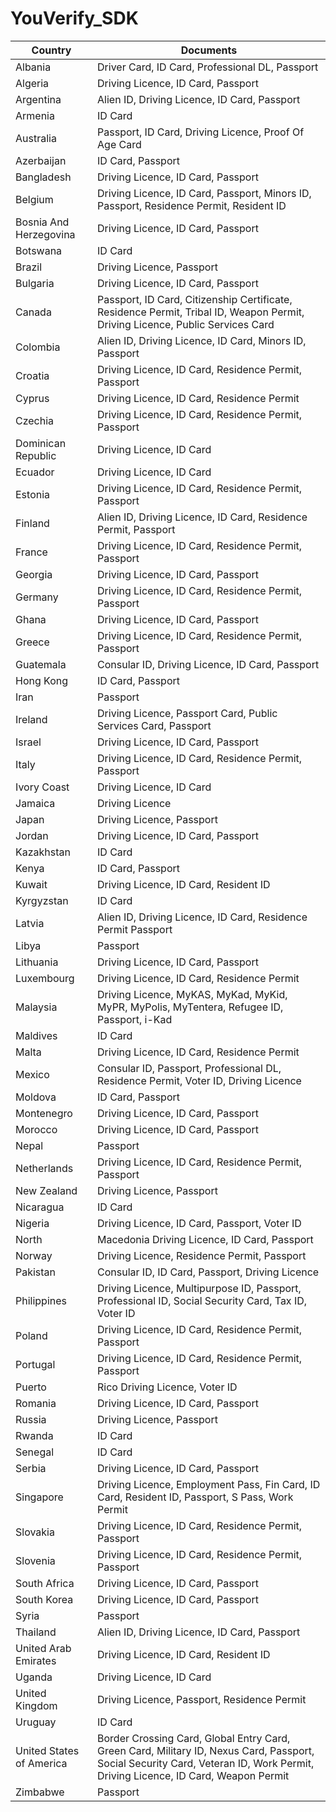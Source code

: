 # YouVerify_SDK

Country |	Documents
--- | --- 
Albania |	Driver Card, ID Card, Professional DL, Passport
Algeria	| Driving Licence, ID Card, Passport
Argentina |	Alien ID, Driving Licence, ID Card, Passport
Armenia |	ID Card
Australia |	Passport, ID Card, Driving Licence, Proof Of Age Card
Azerbaijan |	ID Card, Passport
Bangladesh |	Driving Licence, ID Card, Passport
Belgium |	Driving Licence, ID Card, Passport, Minors ID, Passport, Residence Permit, Resident ID
Bosnia And Herzegovina |	Driving Licence, ID Card, Passport
Botswana |	ID Card
Brazil | 	Driving Licence, Passport
Bulgaria |	Driving Licence, ID Card, Passport
Canada |	Passport, ID Card, Citizenship Certificate, Residence Permit, Tribal ID, Weapon Permit, Driving Licence, Public Services Card
Colombia |	Alien ID, Driving Licence, ID Card, Minors ID, Passport
Croatia |	Driving Licence, ID Card, Residence Permit, Passport
Cyprus |	Driving Licence, ID Card, Residence Permit
Czechia |	Driving Licence, ID Card, Residence Permit, Passport
Dominican Republic |	Driving Licence, ID Card
Ecuador |	Driving Licence, ID Card
Estonia |	Driving Licence, ID Card, Residence Permit, Passport
Finland |	Alien ID, Driving Licence, ID Card, Residence Permit, Passport
France |	Driving Licence, ID Card, Residence Permit, Passport
Georgia |	Driving Licence, ID Card, Passport
Germany |	Driving Licence, ID Card, Residence Permit, Passport
Ghana |	Driving Licence, ID Card, Passport
Greece |	Driving Licence, ID Card, Residence Permit, Passport
Guatemala |	Consular ID, Driving Licence, ID Card, Passport
Hong Kong |	ID Card, Passport
Iran |	Passport
Ireland |	Driving Licence, Passport Card, Public Services Card, Passport
Israel |	Driving Licence, ID Card, Passport
Italy |	Driving Licence, ID Card, Residence Permit, Passport
Ivory Coast |	Driving Licence, ID Card
Jamaica |	Driving Licence
Japan |	Driving Licence, Passport
Jordan |	Driving Licence, ID Card, Passport
Kazakhstan |	ID Card
Kenya |	ID Card, Passport
Kuwait |	Driving Licence, ID Card, Resident ID
Kyrgyzstan |	ID Card
Latvia |	Alien ID, Driving Licence, ID Card, Residence Permit Passport
Libya |	Passport
Lithuania |	Driving Licence, ID Card, Passport
Luxembourg |	Driving Licence, ID Card, Residence Permit
Malaysia |	Driving Licence, MyKAS, MyKad, MyKid, MyPR, MyPolis, MyTentera, Refugee ID, Passport, i-Kad
Maldives |	ID Card
Malta |	Driving Licence, ID Card, Residence Permit
Mexico |	Consular ID, Passport, Professional DL, Residence Permit, Voter ID, Driving Licence
Moldova |	ID Card, Passport
Montenegro |	Driving Licence, ID Card, Passport
Morocco |	Driving Licence, ID Card, Passport
Nepal |	Passport
Netherlands |	Driving Licence, ID Card, Residence Permit, Passport
New Zealand |	Driving Licence, Passport
Nicaragua |	ID Card
Nigeria |	Driving Licence, ID Card, Passport, Voter ID
North | Macedonia	Driving Licence, ID Card, Passport
Norway |	Driving Licence, Residence Permit, Passport
Pakistan |	Consular ID, ID Card, Passport, Driving Licence
Philippines |	Driving Licence, Multipurpose ID, Passport, Professional ID, Social Security Card, Tax ID, Voter ID
Poland |	Driving Licence, ID Card, Residence Permit, Passport
Portugal |	Driving Licence, ID Card, Residence Permit, Passport
Puerto | Rico	Driving Licence, Voter ID
Romania |	Driving Licence, ID Card, Passport
Russia |	Driving Licence, Passport
Rwanda |	ID Card
Senegal |	ID Card
Serbia |	Driving Licence, ID Card, Passport
Singapore |	Driving Licence, Employment Pass, Fin Card, ID Card, Resident ID, Passport, S Pass, Work Permit
Slovakia |	Driving Licence, ID Card, Residence Permit, Passport
Slovenia |	Driving Licence, ID Card, Residence Permit, Passport
South Africa |	Driving Licence, ID Card, Passport
South Korea |	Driving Licence, ID Card, Passport
Syria |	Passport
Thailand |	Alien ID, Driving Licence, ID Card, Passport
United Arab Emirates |	Driving Licence, ID Card, Resident ID
Uganda |	Driving Licence, ID Card
United Kingdom |	Driving Licence, Passport, Residence Permit
Uruguay |	ID Card
United States of America |	Border Crossing Card, Global Entry Card, Green Card, Military ID, Nexus Card, Passport, Social Security Card, Veteran ID, Work Permit, Driving Licence, ID Card, Weapon Permit
Zimbabwe | Passport

